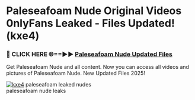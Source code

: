 # Paleseafoam Nude Original Videos 0nlyFans Leaked - Files Updated! (kxe4)

<h3>🔴 CLICK HERE 🌐==►► <a href="https://tinyurl.com/52m3yx9h" rel="nofollow">Paleseafoam Nude Updated Files</a></h3>

Get Paleseafoam Nude and all content. Now you can access all videos and pictures of Paleseafoam Nude. New Updated Files 2025!

[![kxe4](https://i.imgur.com/TnHtlc8.gif)](https://tinyurl.com/52m3yx9h)
paleseafoam leaked nudes<br>
paleseafoam nude leaks